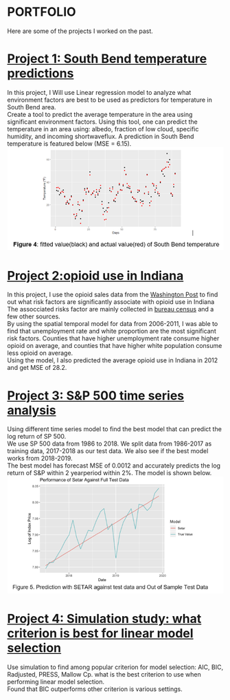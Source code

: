 # PORTFOLIO
Here are some of the projects I worked on the past. 

# [Project 1: South Bend temperature predictions](https://github.com/oceancode1997/southbendtemperature)
In this project, I Will use Linear regression model to analyze what environment factors are best to be used as predictors for temperature in South Bend area. <br />
Create a tool to predict the average temperature in the area using significant environment factors. Using this tool, one can predict the temperature in an area using:  albedo, fraction of low cloud, specific humidity, and incoming shortwaveflux. A prediction in South Bend temperature is featured below (MSE = 6.15). <br />
![](image/fitted%20value.PNG)  <br />
# [Project 2:opioid use in Indiana](https://github.com/oceancode1997/southbendtemperature)
In this project, I use the opioid sales data from the [Washington Post](https://www.washingtonpost.com/graphics/2019/investigations/dea-pain-pill-database/) to find out what risk factors are significantly associate with opioid use in Indiana  <br />
The assocciated risks factor are mainly collected in [bureau census](https://www.census.gov/library/publications/2011/compendia/usa-counties-2011.html#POP) and a few other sources.  <br />
By using the spatial temporal model for data from 2006-2011, I was able to find that unemployment rate and white proportion are the most significant risk factors. Counties that have higher unemployment rate consume higher opioid on average, and counties that have higher white population consume less opioid on average.  <br />
Using the model, I also predicted the average opioid use in Indiana in 2012 and get MSE of 28.2. <br />
# [Project 3: S&P 500 time series analysis](https://github.com/oceancode1997/SP500priceprediction)
Using  different time series model to find the best model that can predict the log return of SP 500. <br />
We use SP 500 data from 1986 to 2018. We split data from 1986-2017 as training data, 2017-2018 as our test data. We also see if the best model works from 2018-2019. <br />
The best model has forecast MSE of 0.0012 and accurately predicts the log return of S&P within 2 yearperiod within 2%. The model is shown below. <br />
![](image/SP500%20model.PNG)
# [Project 4: Simulation study: what criterion is best for linear model selection](https://github.com/oceancode1997/Stimulation-study-what-criterion-is-best-for-linear-model)
Use simulation to find among popular criterion for model selection: AIC, BIC, Radjusted, PRESS, Mallow Cp. what is the best criterion to use when performing linear model selection. <br />
Found that BIC outperforms other criterion is various settings. <br />
